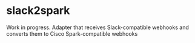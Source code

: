 # slack2spark

Work in progress. Adapter that receives Slack-compatible webhooks and converts
them to Cisco Spark-compatible webhooks
